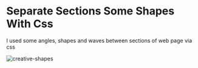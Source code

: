 # Separate Sections Some Shapes With Css

I used some angles, shapes and waves between sections of web page via css

![creative-shapes](https://user-images.githubusercontent.com/30315981/216064178-4bee3189-996b-4afd-b574-66c67f206f35.jpg)
